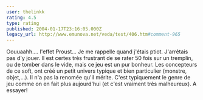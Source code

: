 ```yaml
---
user: thelinkk
rating: 4.5
type: rating
published: 2004-01-17T23:16:05.000Z
legacy_url: http://www.emunova.net/veda/test/406.htm#comment-965
---
```

Oouuaahh.... l'effet Proust...
Je me rappelle quand j'étais ptiot. J'arrêtais pas d'y jouer. Il est certes très frustrant de se rater 50 fois sur un tremplin, ou de tomber dans le vide, mais ce jeu est un pur bonheur. Les concepteurs de ce soft, ont créé un petit univers typique et bien particulier (monstre, objet,...). Il n'a pas la renomée qu'il mérite. C'est typiquement le genre de jeu comme on en fait plus aujourd'hui (et c'est vraiment très malheureux). A essayer!